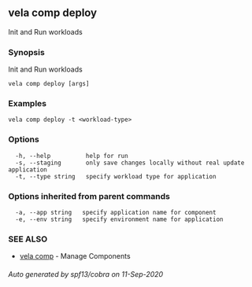 ## vela comp deploy

Init and Run workloads

### Synopsis

Init and Run workloads

```
vela comp deploy [args]
```

### Examples

```
vela comp deploy -t <workload-type>
```

### Options

```
  -h, --help          help for run
  -s, --staging       only save changes locally without real update application
  -t, --type string   specify workload type for application
```

### Options inherited from parent commands

```
  -a, --app string   specify application name for component
  -e, --env string   specify environment name for application
```

### SEE ALSO

* [vela comp](vela_comp.md)	 - Manage Components

###### Auto generated by spf13/cobra on 11-Sep-2020
